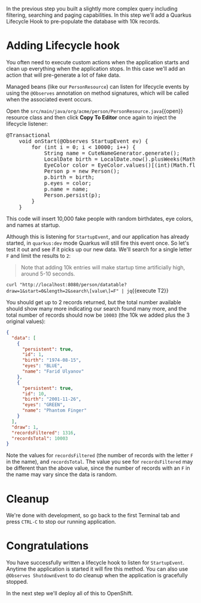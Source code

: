 In the previous step you built a slightly more complex query including filtering, searching and paging capabilities.  In this step we'll add a Quarkus Lifecycle Hook to pre-populate the database with 10k records.

# Adding Lifecycle hook

You often need to execute custom actions when the application starts and clean up everything when the application stops. In this case we'll add an action that will pre-generate a lot of fake data.

Managed beans (like our `PersonResource`) can listen for lifecycle events by using the `@Observes` annotation on method signatures, which will be called when the associated event occurs.
  
Open the `src/main/java/org/acme/person/PersonResource.java`{{open}} resource class and then click **Copy To Editor** once again to inject the lifecycle listener:

<pre class="file" data-filename="./src/main/java/org/acme/person/PersonResource.java" data-target="insert" data-marker="// TODO: Add lifecycle hook">
@Transactional
    void onStart(@Observes StartupEvent ev) {
        for (int i = 0; i < 10000; i++) {
            String name = CuteNameGenerator.generate();
            LocalDate birth = LocalDate.now().plusWeeks(Math.round(Math.floor(Math.random() * 20 * 52 * -1)));
            EyeColor color = EyeColor.values()[(int)(Math.floor(Math.random() * EyeColor.values().length))];
            Person p = new Person();
            p.birth = birth;
            p.eyes = color;
            p.name = name;
            Person.persist(p);
        }
    }
</pre>

This code will insert 10,000 fake people with random birthdates, eye colors, and names at startup.

Although this is listening for `StartupEvent`, and our application has already started, in `quarkus:dev` mode Quarkus will still fire this event once. So let's test it out and see if it picks up our new data. We'll search for a single letter `F` and limit the results to `2`:

> Note that adding 10k entries will make startup time artificially high, around 5-10 seconds. 

`curl "http://localhost:8080/person/datatable?draw=1&start=0&length=2&search\[value\]=F" | jq`{{execute T2}}

You should get up to 2 records returned, but the total number available should show many more indicating our search found many more, and the total number of records should now be `10003` (the 10k we added plus the 3 original values):

```json
{
  "data": [
    {
      "persistent": true,
      "id": 1,
      "birth": "1974-08-15",
      "eyes": "BLUE",
      "name": "Farid Ulyanov"
    },
    {
      "persistent": true,
      "id": 10,
      "birth": "2001-11-26",
      "eyes": "GREEN",
      "name": "Phantom Finger"
    }
  ],
  "draw": 1,
  "recordsFiltered": 1316,
  "recordsTotal": 10003
}
```

Note the values for `recordsFiltered` (the number of records with the letter `F` in the name), and `recordsTotal`. The value you see for `recordsFiltered` may be different than the above value, since the number of records with an `F` in the name may vary since the data is random.

# Cleanup

We're done with development, so go back to the first Terminal tab and press `CTRL-C` to stop our running application.

# Congratulations

You have successfully written a lifecycle hook to listen for `StartupEvent`. Anytime the application is started it will fire this method. You can also use `@Observes ShutdownEvent` to do cleanup when the application is gracefully stopped.

In the next step we'll deploy all of this to OpenShift.

